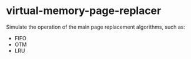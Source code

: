 # virtual-memory-page-replacer
Simulate the operation of the main page replacement algorithms, such as: 
- FIFO
- OTM
- LRU
